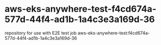 # aws-eks-anywhere-test-f4cd674a-577d-44f4-ad1b-1a4c3e3a169d-36
repository for use with E2E test job aws-eks-anywhere-test:f4cd674a-577d-44f4-ad1b-1a4c3e3a169d-36
